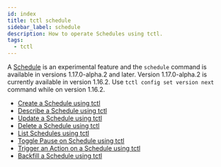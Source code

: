 ```yaml
---
id: index
title: tctl schedule
sidebar_label: schedule
description: How to operate Schedules using tctl.
tags:
  - tctl
---
```


A [Schedule](/concepts/what-is-a-schedule) is an experimental feature and the `schedule` command is available in versions 1.17.0-alpha.2 and later.
Version 1.17.0-alpha.2 is currently available in version 1.16.2.
Use `tctl config set version next` command while on version 1.16.2.

- [Create a Schedule using tctl](/tctl/schedule/create)
- [Describe a Schedule using tctl](/tctl/schedule/describe)
- [Update a Schedule using tctl](/tctl/schedule/update)
- [Delete a Schedule using tctl](/tctl/schedule/delete)
- [List Schedules using tctl](/tctl/schedule/list)
- [Toggle Pause on Schedule using tctl](/tctl/schedule/toggle)
- [Trigger an Action on a Schedule using tctl](/tctl/schedule/trigger)
- [Backfill a Schedule using tctl](/tctl/schedule/backfill)
